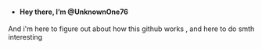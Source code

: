 - <h4> Hey there, I’m @UnknownOne76 </h4> 

<p> And i'm here to figure out about how this github works , and here to do smth interesting </p>


